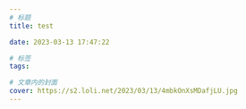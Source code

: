 ```yaml
---
# 标题
title: test

date: 2023-03-13 17:47:22

# 标签
tags:

# 文章内的封面
cover: https://s2.loli.net/2023/03/13/4mbkOnXsMDafjLU.jpg   
---
```

